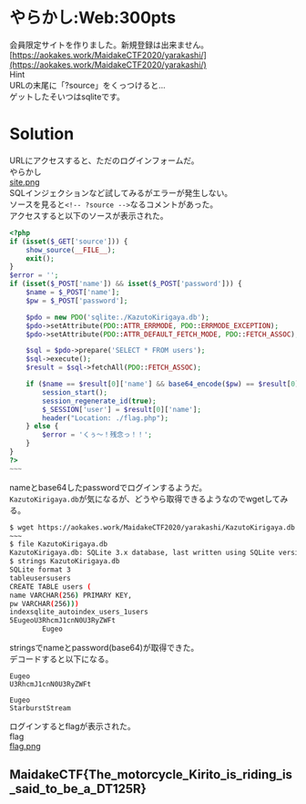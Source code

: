 # やらかし:Web:300pts
会員限定サイトを作りました。新規登録は出来ません。 [https://aokakes.work/MaidakeCTF2020/yarakashi/](https://aokakes.work/MaidakeCTF2020/yarakashi/)  
Hint  
URLの末尾に「?source」をくっつけると...  
ゲットしたそいつはsqliteです。  

# Solution
URLにアクセスすると、ただのログインフォームだ。  
やらかし  
[site.png](site/site.png)  
SQLインジェクションなど試してみるがエラーが発生しない。  
ソースを見ると`<!-- ?source -->`なるコメントがあった。  
アクセスすると以下のソースが表示された。  
```php
<?php
if (isset($_GET['source'])) {
    show_source(__FILE__);
    exit();
}
$error = '';
if (isset($_POST['name']) && isset($_POST['password'])) {
    $name = $_POST['name'];
    $pw = $_POST['password'];

    $pdo = new PDO('sqlite:./KazutoKirigaya.db');
    $pdo->setAttribute(PDO::ATTR_ERRMODE, PDO::ERRMODE_EXCEPTION);
    $pdo->setAttribute(PDO::ATTR_DEFAULT_FETCH_MODE, PDO::FETCH_ASSOC);

    $sql = $pdo->prepare('SELECT * FROM users');
    $sql->execute();
    $result = $sql->fetchAll(PDO::FETCH_ASSOC);

    if ($name == $result[0]['name'] && base64_encode($pw) == $result[0]['pw']) {
        session_start();
        session_regenerate_id(true);
        $_SESSION['user'] = $result[0]['name'];
        header("Location: ./flag.php");
    } else {
        $error = 'くぅ～！残念っ！！';
    }
}
?>
~~~
```
nameとbase64したpasswordでログインするようだ。  
`KazutoKirigaya.db`が気になるが、どうやら取得できるようなのでwgetしてみる。  
```bash
$ wget https://aokakes.work/MaidakeCTF2020/yarakashi/KazutoKirigaya.db
~~~
$ file KazutoKirigaya.db
KazutoKirigaya.db: SQLite 3.x database, last written using SQLite version 3026000
$ strings KazutoKirigaya.db
SQLite format 3
tableusersusers
CREATE TABLE users (
name VARCHAR(256) PRIMARY KEY,
pw VARCHAR(256)))
indexsqlite_autoindex_users_1users
5EugeoU3RhcmJ1cnN0U3RyZWFt
        Eugeo
```
stringsでnameとpassword(base64)が取得できた。  
デコードすると以下になる。  
```text
Eugeo
U3RhcmJ1cnN0U3RyZWFt

Eugeo
StarburstStream
```
ログインするとflagが表示された。  
flag  
[flag.png](site/flag.png)  

## MaidakeCTF{The_motorcycle_Kirito_is_riding_is_said_to_be_a_DT125R}